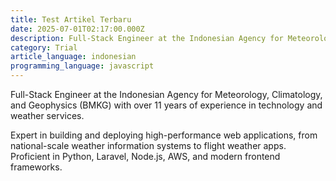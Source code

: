 ```yaml
---
title: Test Artikel Terbaru
date: 2025-07-01T02:17:00.000Z
description: Full-Stack Engineer at the Indonesian Agency for Meteorology, Climatology, and Geophysics (BMKG) with over 11 years of experience in technology and weather services.
category: Trial
article_language: indonesian
programming_language: javascript
---
```

Full-Stack Engineer at the Indonesian Agency for Meteorology, Climatology, and Geophysics (BMKG) with over 11 years of experience in technology and weather services.

Expert in building and deploying high-performance web applications, from national-scale weather information systems to flight weather apps. Proficient in Python, Laravel, Node.js, AWS, and modern frontend frameworks.
